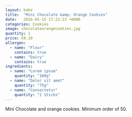 ```yaml
---
layout: bake
title:  "Mini Chocolate &amp; Orange Cookies"
date:   2016-05-15 17:22:23 +0000
categories: Cookies
image: chocolateorangecookies.jpg
quantity: 1
price: €0.10
allergen:
  - name: "Flour"
    contains: true
  - name: "Dairy"
    contains: true
ingredients:
  - name: "Lorem ipsum"
    quantity: "100g"
  - name: "Dolor sit amet"
    quantity: "75g"
  - name: "Consectetur"
    quantity: "2 Sticks"
---
```

Mini Chocolate and orange cookies. Minimum order of 50.
